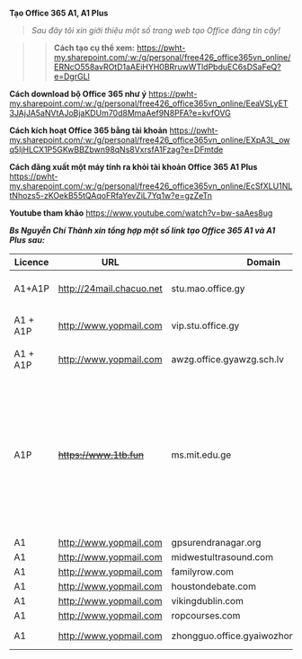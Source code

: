 **Tạo Office 365 A1, A1 Plus**  
>_Sau đây tôi xin giới thiệu một số trang web tạo Office đáng tin cậy!_

>>**Cách tạo cụ thể xem:** https://pwht-my.sharepoint.com/:w:/g/personal/free426_office365vn_online/ERNcO558avROtD1aAEiHYH0BRruwWTldPbduEC6sDSaFeQ?e=DgrGLl  

**Cách download bộ Office 365 như ý** https://pwht-my.sharepoint.com/:w:/g/personal/free426_office365vn_online/EeaVSLyET3JAjJA5aNVtAJoBjaKDUm70d8MmaAef9N8PFA?e=kvfOVG 

**Cách kích hoạt Office 365 bằng tài khoản** https://pwht-my.sharepoint.com/:w:/g/personal/free426_office365vn_online/EXpA3L_owq5IjHLCX1P5GKwBBZbwn98qNs8VxrsfA1Fzag?e=DFmtde 

**Cách đăng xuất một máy tính ra khỏi tài khoản Office 365 A1 Plus** https://pwht-my.sharepoint.com/:w:/g/personal/free426_office365vn_online/EcSfXLU1NLtNhozs5-zKOekB55tQAqoFRfaYevZiL7Yq1w?e=gzZeTn 

**Youtube tham khảo** https://www.youtube.com/watch?v=bw-saAes8ug 

_**Bs Nguyễn Chí Thành xin tổng hợp một số link tạo Office 365 A1 và A1 Plus sau:**_

Licence | URL | Domain | FROM | THE | Comment
-- | -- | -- | -- | -- | --
A1+A1P | http://24mail.chacuo.net | stu.mao.office.gy | ~~Onedrive~~ | X | Join Group Nuran.com to get A1P
A1 + A1P | http://www.yopmail.com | vip.stu.office.gy | ~~Onedrive~~ | X | Join Group Nuran.com to get A1P
A1 + A1P | http://www.yopmail.com | awzg.office.gyawzg.sch.lv | 5TB | X | Join Group !爱我中国 to get A1P
A1P | ~~https://www.1tb.fun~~ | ms.mit.edu.ge | ~~Onedrive~~ | O | **Vẫn còn cấp A1 Plus!** Join Group Telegram https://t.me/ms_1tb đánh câu lệnh gởi nhóm /info yourgmail.com ví dụ: /info abc@gmail.com trong 7 ngày check mail có acc A1 Plus, ở trong nhóm 100 ngày được cấp G suite! 
A1 | http://www.yopmail.com | gpsurendranagar.org | 1TB | X |  
A1 | http://www.yopmail.com | midwestultrasound.com | 1TB | X |  
A1 | http://www.yopmail.com | familyrow.com | 1TB | X |  
A1 | http://www.yopmail.com | houstondebate.com | 1TB | X |  
A1 | http://www.yopmail.com | vikingdublin.com | 5TB | X |  
A1 | http://www.yopmail.com | ropcourses.com | 2TB | X |  
A1 | http://www.yopmail.com | zhongguo.office.gyaiwozhongguo.office.gy | 5TB | X | sms activation required
